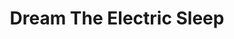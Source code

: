 ---
title: "Dream The Electric Sleep"
summary: "Rock band from Lexington, KY USA. Formed in 2009."
image: "dream-the-electric-sleep.jpg"
---